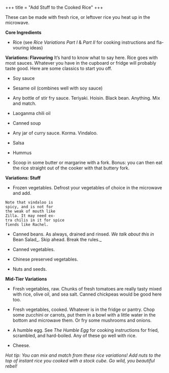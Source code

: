 +++
title = "Add Stuff to the Cooked Rice"
+++

These can be made with fresh rice, or leftover rice you heat up in the
microwave.

**Core Ingredients**
- Rice (see _Rice Variations Part I_ & _Part II_ for cooking instructions and fla-
vouring ideas)

**Variations: Flavouring**
It’s hard to know what to say here. Rice goes with most sauces. Whatever
you have in the cupboard or fridge will probably taste good. Here are some
classics to start you off.

- Soy sauce

- Sesame oil (combines well with soy sauce)

- Any bottle of stir fry sauce. Teriyaki. Hoisin. Black bean. Anything. Mix
and match.

- Laoganma chili oil

- Canned soup

- Any jar of curry sauce. Korma. Vindaloo.

- Salsa

- Hummus

- Scoop in some butter or margarine with a fork. Bonus: you can then eat
the rice straight out of the cooker with that buttery fork.

**Variations: Stuff**
- Frozen vegetables. Defrost your vegetables of choice in the microwave
and add.

```
Note that vindaloo is
spicy, and is not for
the weak of mouth like
Zilla. It may need ex-
tra chilis in it for spice
fiends like Rachel.
```


- Canned beans. As always, drained and rinsed. _We talk about this in_ Bean
Salad_. Skip ahead. Break the rules._

- Canned vegetables.

- Chinese preserved vegetables.

- Nuts and seeds.

**Mid-Tier Variations**
- Fresh vegetables, raw. Chunks of fresh tomatoes are really tasty mixed
with rice, olive oil, and sea salt. Canned chickpeas would be good here
too.

- Fresh vegetables, cooked. Whatever is in the fridge or pantry. Chop some
zucchini or carrots, put them in a bowl with a little water in the bottom
and microwave them. Or fry some mushrooms and onions.

- A humble egg. See _The Humble Egg_ for cooking instructions for fried,
scrambled, and hard-boiled. Any of these go well with rice.

- Cheese.

_Hot tip: You can mix and match from these rice variations! Add nuts to the top of
instant rice you cooked with a stock cube. Go wild, you beautiful rebel!_